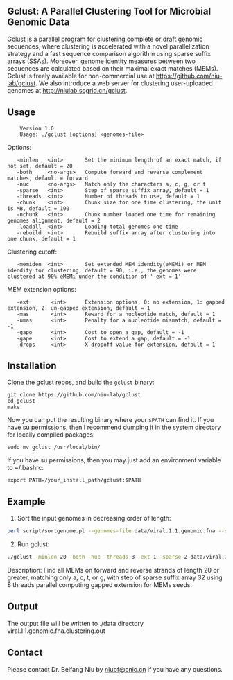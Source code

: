 Gclust: A Parallel Clustering Tool for Microbial Genomic Data
-----
Gclust is a parallel program for clustering complete or draft genomic sequences, where clustering is accelerated with a novel parallelization strategy and a fast sequence comparison algorithm using sparse suffix arrays (SSAs). Moreover, genome identity measures between two sequences are calculated based on their maximal exact matches (MEMs). Gclust is freely available for non-commercial use at https://github.com/niu-lab/gclust. We also introduce a web server for clustering user-uploaded genomes at http://niulab.scgrid.cn/gclust.

Usage
-----

        Version 1.0
        Usage: ./gclust [options] <genomes-file>

Options:

       -minlen   <int>       Set the minimum length of an exact match, if not set, default = 20
       -both     <no-args>   Compute forward and reverse complement matches, default = forward
       -nuc      <no-args>   Match only the characters a, c, g, or t
       -sparse   <int>       Step of sparse suffix array, default = 1
       -threads  <int>       Number of threads to use, default = 1
       -chunk    <int>       Chunk size for one time clustering, the unit is MB, default = 100
       -nchunk   <int>       Chunk number loaded one time for remaining genomes alignment, default = 2
       -loadall  <int>       Loading total genomes one time
       -rebuild  <int>       Rebuild suffix array after clustering into one chunk, default = 1

Clustering cutoff:

       -memiden  <int>       Set extended MEM idendity(eMEMi) or MEM idendity for clustering, default = 90, i.e., the genomes were clustered at 90% eMEMi under the condition of '-ext = 1'

MEM extension options:

       -ext       <int>      Extension options, 0: no extension, 1: gapped extension, 2: un-gapped extension, default = 1
       -mas       <int>      Reward for a nucleotide match, default = 1
       -umas      <int>      Penalty for a nucleotide mismatch, default = -1
       -gapo      <int>      Cost to open a gap, default = -1
       -gape      <int>      Cost to extend a gap, default = -1
       -drops     <int>      X dropoff value for extension, default = 1

Installation
-------

Clone the gclust repos, and build the `gclust` binary:

    git clone https://github.com/niu-lab/gclust
    cd gclust
    make

Now you can put the resulting binary where your `$PATH` can find it. If you have su permissions, then
I recommend dumping it in the system directory for locally compiled packages:
    
    sudo mv gclust /usr/local/bin/

If you have su permissions, then you may just add an environment variable to ~/.bashrc:
    
    export PATH=/your_install_path/gclust:$PATH

Example
-------
1. Sort the input genomes in decreasing order of length:    
```bash    
perl script/sortgenome.pl --genomes-file data/viral.1.1.genomic.fna --sortedgenomes-file data/viral.1.1.genomic.sort.fna
```
2. Run gclust:  
```bash    
./gclust -minlen 20 -both -nuc -threads 8 -ext 1 -sparse 2 data/viral.1.1.genomic.sort.fna > data/viral.1.1.genomic.sort.fna.clustering.out
```
Description:
Find all MEMs on forward and reverse strands of length 20 or greater, matching only a, c, t, or g, with step of sparse suffix array 32 using 8 threads parallel computing gapped extension for MEMs seeds.

Output
-------
The output file will be written to ./data directory 
     viral.1.1.genomic.fna.clustering.out

Contact
-------
Please contact Dr. Beifang Niu by niubf@cnic.cn if you have any questions.
